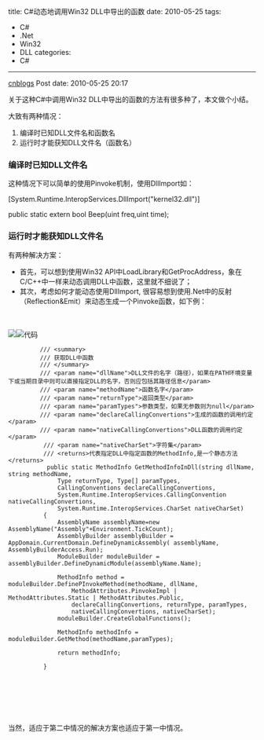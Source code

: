 title: C#动态地调用Win32 DLL中导出的函数
date: 2010-05-25
tags:
  - C#
  - .Net
  - Win32
  - DLL
categories:
  - C#
---

[cnblogs](http://www.cnblogs.com/pcy0/archive/2010/05/25/CSharp_dynamic_invoke_native_dll_function_exported.html) Post date: 2010-05-25 20:17

关于这种C#中调用Win32 DLL中导出的函数的方法有很多种了，本文做个小结。

大致有两种情况：

1.  编译时已知DLL文件名和函数名
2.  运行时才能获知DLL文件名（函数名）

### 编译时已知DLL文件名

这种情况下可以简单的使用Pinvoke机制，使用DllImport如：

[System.Runtime.InteropServices.DllImport("kernel32.dll")]

public static extern bool Beep(uint freq,uint time);

### 运行时才能获知DLL文件名

有两种解决方案：

-   首先，可以想到使用Win32 API中LoadLibrary和GetProcAddress，象在C/C++中一样来动态调用DLL中函数，这里就不细说了；
-   其次，考虑如何才能动态使用DllImport, 很容易想到使用.Net中的反射（Reflection&Emit）来动态生成一个Pinvoke函数，如下例：

　　　　

![](http://images.cnblogs.com/OutliningIndicators/ContractedBlock.gif)![](http://images.cnblogs.com/OutliningIndicators/ExpandedBlockStart.gif)代码

		     /// <summary> 
	         /// 获取DLL中函数 
	         /// </summary> 
	         /// <param name="dllName">DLL文件的名字（路径），如果在PATH环境变量下或当期目录中则可以直接指定DLL的名字，否则应包括其路径信息</param> 
	         /// <param name="methodName">函数名字</param> 
	         /// <param name="returnType">返回类型</param> 
	         /// <param name="paramTypes">参数类型，如果无参数则为null</param> 
	         /// <param name="declareCallingConvertions">生成的函数的调用约定</param> 
	         /// <param name="nativeCallingConvertions">DLL函数的调用约定</param>
	          /// <param name="nativeCharSet">字符集</param>
	          /// <returns>代表指定DLL中指定函数的MethodInfo,是一个静态方法</returns>
	           public static MethodInfo GetMethodInfoInDll(string dllName, string methodName, 
	              Type returnType, Type[] paramTypes,
	              CallingConventions declareCallingConvertions,
	              System.Runtime.InteropServices.CallingConvention nativeCallingConvertions,
	              System.Runtime.InteropServices.CharSet nativeCharSet)
	          {
	              AssemblyName assemblyName=new AssemblyName("Assembly"+Environment.TickCount);
	              AssemblyBuilder assemblyBuilder = AppDomain.CurrentDomain.DefineDynamicAssembly( assemblyName, AssemblyBuilderAccess.Run);
	              ModuleBuilder moduleBuilder = assemblyBuilder.DefineDynamicModule(assemblyName.Name);
	              
	              MethodInfo method = moduleBuilder.DefinePInvokeMethod(methodName, dllName,
	                  MethodAttributes.PinvokeImpl | MethodAttributes.Static | MethodAttributes.Public,
	                  declareCallingConvertions, returnType, paramTypes,
	                  nativeCallingConvertions, nativeCharSet);
	              moduleBuilder.CreateGlobalFunctions();
	  
	              MethodInfo methodInfo = moduleBuilder.GetMethod(methodName,paramTypes);
	  
	              return methodInfo;
	  
	          }

 

 

 

当然，适应于第二中情况的解决方案也适应于第一中情况。
